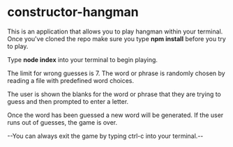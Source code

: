 # constructor-hangman

This is an application that allows you to play hangman within your terminal. Once you've cloned the repo make sure you type <b>npm install</b> before you try to play. 
  
  Type <b>node index</b> into your terminal to begin playing.

The limit for wrong guesses is 7. The word or phrase is randomly chosen by reading a file with predefined word choices. 

The user is shown the blanks for the word or phrase that they are trying to guess and then prompted to enter a letter.

Once the word has been guessed a new word will be generated. If the user runs out of guesses, the game is over.

--You can always exit the game by typing ctrl-c into your terminal.--
